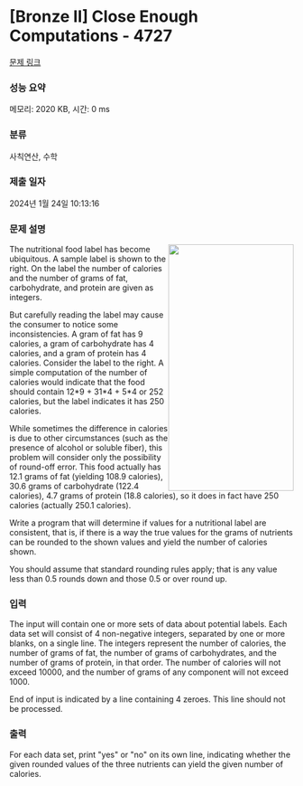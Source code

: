 # [Bronze II] Close Enough Computations - 4727 

[문제 링크](https://www.acmicpc.net/problem/4727) 

### 성능 요약

메모리: 2020 KB, 시간: 0 ms

### 분류

사칙연산, 수학

### 제출 일자

2024년 1월 24일 10:13:16

### 문제 설명

<p><img alt="" src="https://onlinejudgeimages.s3-ap-northeast-1.amazonaws.com/problem/4727/1.png" style="float:right; height:436px; width:222px">The nutritional food label has become ubiquitous. A sample label is shown to the right. On the label the number of calories and the number of grams of fat, carbohydrate, and protein are given as integers.</p>

<p>But carefully reading the label may cause the consumer to notice some inconsistencies. A gram of fat has 9 calories, a gram of carbohydrate has 4 calories, and a gram of protein has 4 calories. Consider the label to the right. A simple computation of the number of calories would indicate that the food should contain 12*9 + 31*4 + 5*4 or 252 calories, but the label indicates it has 250 calories.</p>

<p>While sometimes the difference in calories is due to other circumstances (such as the presence of alcohol or soluble fiber), this problem will consider only the possibility of round-off error. This food actually has 12.1 grams of fat (yielding 108.9 calories), 30.6 grams of carbohydrate (122.4 calories), 4.7 grams of protein (18.8 calories), so it does in fact have 250 calories (actually 250.1 calories).</p>

<p>Write a program that will determine if values for a nutritional label are consistent, that is, if there is a way the true values for the grams of nutrients can be rounded to the shown values and yield the number of calories shown.</p>

<p>You should assume that standard rounding rules apply; that is any value less than 0.5 rounds down and those 0.5 or over round up.</p>

### 입력 

 <p>The input will contain one or more sets of data about potential labels. Each data set will consist of 4 non-negative integers, separated by one or more blanks, on a single line. The integers represent the number of calories, the number of grams of fat, the number of grams of carbohydrates, and the number of grams of protein, in that order. The number of calories will not exceed 10000, and the number of grams of any component will not exceed 1000.</p>

<p>End of input is indicated by a line containing 4 zeroes. This line should not be processed.</p>

### 출력 

 <p>For each data set, print "yes" or "no" on its own line, indicating whether the given rounded values of the three nutrients can yield the given number of calories.</p>

